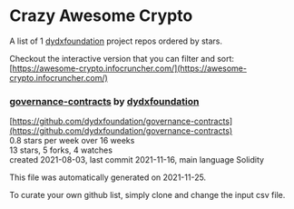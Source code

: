 # Crazy Awesome Crypto
A list of 1 [dydxfoundation](https://github.com/dydxfoundation) project repos ordered by stars.  

Checkout the interactive version that you can filter and sort: 
[https://awesome-crypto.infocruncher.com/](https://awesome-crypto.infocruncher.com/)  


### [governance-contracts](https://github.com/dydxfoundation/governance-contracts) by [dydxfoundation](https://github.com/dydxfoundation)  
  
[https://github.com/dydxfoundation/governance-contracts](https://github.com/dydxfoundation/governance-contracts)  
0.8 stars per week over 16 weeks  
13 stars, 5 forks, 4 watches  
created 2021-08-03, last commit 2021-11-16, main language Solidity  


This file was automatically generated on 2021-11-25.  

To curate your own github list, simply clone and change the input csv file.  